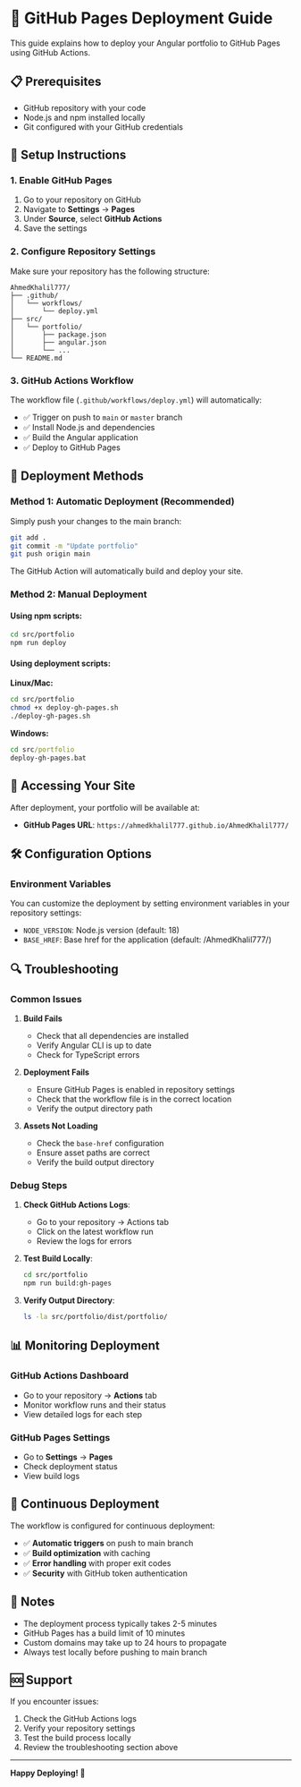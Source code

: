 # 🚀 GitHub Pages Deployment Guide

This guide explains how to deploy your Angular portfolio to GitHub Pages using GitHub Actions.

## 📋 Prerequisites

- GitHub repository with your code
- Node.js and npm installed locally
- Git configured with your GitHub credentials

## 🔧 Setup Instructions

### 1. Enable GitHub Pages

1. Go to your repository on GitHub
2. Navigate to **Settings** → **Pages**
3. Under **Source**, select **GitHub Actions**
4. Save the settings

### 2. Configure Repository Settings

Make sure your repository has the following structure:
```
AhmedKhalil777/
├── .github/
│   └── workflows/
│       └── deploy.yml
├── src/
│   └── portfolio/
│       ├── package.json
│       ├── angular.json
│       └── ...
└── README.md
```

### 3. GitHub Actions Workflow

The workflow file (`.github/workflows/deploy.yml`) will automatically:
- ✅ Trigger on push to `main` or `master` branch
- ✅ Install Node.js and dependencies
- ✅ Build the Angular application
- ✅ Deploy to GitHub Pages

## 🚀 Deployment Methods

### Method 1: Automatic Deployment (Recommended)

Simply push your changes to the main branch:

```bash
git add .
git commit -m "Update portfolio"
git push origin main
```

The GitHub Action will automatically build and deploy your site.

### Method 2: Manual Deployment

#### Using npm scripts:

```bash
cd src/portfolio
npm run deploy
```

#### Using deployment scripts:

**Linux/Mac:**
```bash
cd src/portfolio
chmod +x deploy-gh-pages.sh
./deploy-gh-pages.sh
```

**Windows:**
```cmd
cd src/portfolio
deploy-gh-pages.bat
```

## 🔗 Accessing Your Site

After deployment, your portfolio will be available at:
- **GitHub Pages URL**: `https://ahmedkhalil777.github.io/AhmedKhalil777/`

## 🛠️ Configuration Options

### Environment Variables

You can customize the deployment by setting environment variables in your repository settings:

- `NODE_VERSION`: Node.js version (default: 18)
- `BASE_HREF`: Base href for the application (default: /AhmedKhalil777/)

## 🔍 Troubleshooting

### Common Issues

1. **Build Fails**
   - Check that all dependencies are installed
   - Verify Angular CLI is up to date
   - Check for TypeScript errors

2. **Deployment Fails**
   - Ensure GitHub Pages is enabled in repository settings
   - Check that the workflow file is in the correct location
   - Verify the output directory path

3. **Assets Not Loading**
   - Check the `base-href` configuration
   - Ensure asset paths are correct
   - Verify the build output directory

### Debug Steps

1. **Check GitHub Actions Logs**:
   - Go to your repository → Actions tab
   - Click on the latest workflow run
   - Review the logs for errors

2. **Test Build Locally**:
   ```bash
   cd src/portfolio
   npm run build:gh-pages
   ```

3. **Verify Output Directory**:
   ```bash
   ls -la src/portfolio/dist/portfolio/
   ```

## 📊 Monitoring Deployment

### GitHub Actions Dashboard
- Go to your repository → **Actions** tab
- Monitor workflow runs and their status
- View detailed logs for each step

### GitHub Pages Settings
- Go to **Settings** → **Pages**
- Check deployment status
- View build logs

## 🔄 Continuous Deployment

The workflow is configured for continuous deployment:
- ✅ **Automatic triggers** on push to main branch
- ✅ **Build optimization** with caching
- ✅ **Error handling** with proper exit codes
- ✅ **Security** with GitHub token authentication

## 📝 Notes

- The deployment process typically takes 2-5 minutes
- GitHub Pages has a build limit of 10 minutes
- Custom domains may take up to 24 hours to propagate
- Always test locally before pushing to main branch

## 🆘 Support

If you encounter issues:
1. Check the GitHub Actions logs
2. Verify your repository settings
3. Test the build process locally
4. Review the troubleshooting section above

---

**Happy Deploying! 🎉**
